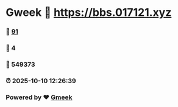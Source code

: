 # Gweek :link: https://bbs.017121.xyz 
### :page_facing_up: [91](https://bbs.017121.xyz/tag.html) 
### :speech_balloon: 4 
### :hibiscus: 549373 
### :alarm_clock: 2025-10-10 12:26:39 
### Powered by :heart: [Gmeek](https://github.com/Meekdai/Gmeek)
